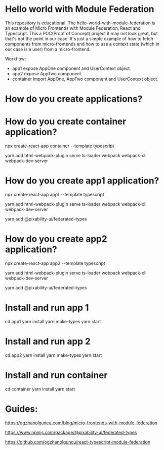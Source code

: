 # Hello world with Module Federation
This repository is educational. The hello-world-with-module-federation is an example of Micro Frontends with Module Federation, React and Typescript. This a POC(Proof of Concept) project it may not look great, but that's not the point in our case. It's just a simple example of how to fetch components from micro-frontends and how to use a context state (which in our case is a user) from a micro-frontend. 

Workflow:
* app1 expose AppOne component and UserContext object.
* app2 expose AppTwo component.
* container import AppOne, AppTwo component and UserContext object.


# How do you create applications?

# How do you create container application?

npx create-react-app container --template typescript

yarn add html-webpack-plugin serve ts-loader webpack webpack-cli webpack-dev-server

# How do you create app1 application?

npx create-react-app app1 --template typescript

yarn add html-webpack-plugin serve ts-loader webpack webpack-cli webpack-dev-server

yarn add @pixability-ui/federated-types

# How do you create app2 application?

npx create-react-app app2 --template typescript

yarn add html-webpack-plugin serve ts-loader webpack webpack-cli webpack-dev-server

yarn add @pixability-ui/federated-types

# Install and run app 1
cd app1
yarn install
yarn make-types
yarn start

# Install and run app 2
cd app2
yarn install
yarn make-types
yarn start

# Install and run container
cd container
yarn install
yarn start



# Guides: 

https://ogzhanolguncu.com/blog/micro-frontends-with-module-federation

https://www.npmjs.com/package/@pixability-ui/federated-types

https://github.com/ogzhanolguncu/react-typescript-module-federation
